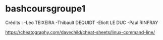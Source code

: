 # bashcoursgroupe1

Crédits : 
-Léo TEIXEIRA 
-Thibault DEQUIDT
-Eliott LE DUC
-Paul RINFRAY


https://cheatography.com/davechild/cheat-sheets/linux-command-line/
